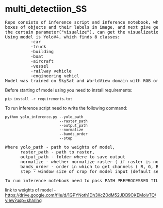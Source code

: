 # multi_detectiion_SS
<pre>
Repo consists of inference script and inference notebook, which get satellite image and find coordinates of 
boxes of objects and their labels in image, and next give geojson with coordinates and labels. Also if set
the certain parameter("visualize"), can get the visualization of the predictions.
Using model is YoloV4, which finds 8 classes:
          -car
          -truck
          -building
          -boat
          -aircraft
          -vessel
          -railway vehicle
          -engineering vehicl
Model was trained on SkySat and WorldView domain with RGB order of channels. So better predictions will be on the same domains and order.
</pre>
Before starting of model using you need to install requirements:
```
pip install -r requirements.txt
```
To run inference script need to write the following command:

```
python yolo_inference.py --yolo_path
                         --raster_path
                         --output_path
                         --normalize
                         --bands_order
                         --step
```
<pre>
Where yolo_path - path to weights of model, 
      raster_path - path to raster,
      output_path - folder where to save output
      normalize - whether normalize raster ( if raster is not 8-bit - True)
      bands_order - order in which to get channels ( R, G, B needed)
      step - window size of crop for model input (default setting = 512)
</pre>
<pre>
To run inference notebook need to pass PATH_PREPROCESSED_TILE(path to tile) and MODEL_PATH(path to raster) :
</pre>
link to weights of model - https://drive.google.com/file/d/1GPYNoth1Dh3XcZ0dM52JDB9OKEMoivTQ/view?usp=sharing

      
      
